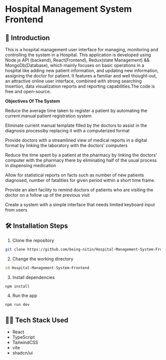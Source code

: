 # Hospital Management System Frontend

## 📌 Introduction

This is a hospital management user interface for managing, monitoring and controlling the system in a Hospital. This application is developed using Node js API (backend), React(Frontend), Redux(state Management) && MongoDb(Database), which mainly focuses on basic operations in a hospital like adding new patient information, and updating new information, assigning the doctor for patient. It features a familiar and well thought-out, an attractive online user interface, combined with strong searching Insertion, data visualization reports and reporting capabilities.The code is free and open-source.

**Objectives Of The System**

Reduce the average time taken to register a patient by automating the current manual patient registration system

Eliminate current manual template filled by the doctors to assist in the diagnosis processiby replacing it with a computerized format

Provide doctors with a streamlined view of medical reports in a digital format by linking the laboratory with the doctors’ computers

Reduce the time spent by a patient at the pharmacy by linking the doctors’ computer with the pharmacy there by eliminating half of the usual process in dispensing medication

Allow for statistical reports on facts such as number of new patients diagnosed, number of fatalities for given period within a short time frame.

Provide an alert facility to remind doctors of patients who are visiting the doctor on a follow up of the previous visit

Create a system with a simple interface that needs limited keyboard input from users

## 🛠️ Installation Steps

1. Clone the repository

```bash
git clone https://github.com/being-nitin/Hospital-Management-System-Frontend.git
```

2. Change the working directory

```bash
cd Hospital-Management-System-Frontend
```

3. Install dependencies

```bash
npm install
```

4. Run the app

```bash
npm run dev
```

## 👨‍💻 Tech Stack Used

-   React
-   TypeScript
-   TailwindCSS
-   vite
-   shadcn/ui
